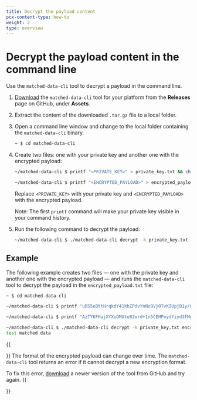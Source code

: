 ```yaml
---
title: Decrypt the payload content
pcx-content-type: how-to
weight: 2
type: overview
---
```


# Decrypt the payload content in the command line

Use the `matched-data-cli` tool to decrypt a payload in the command line.

1. [Download](https://github.com/cloudflare/matched-data-cli/releases) the `matched-data-cli` tool for your platform from the **Releases** page on GitHub, under **Assets**.

1. Extract the content of the downloaded `.tar.gz` file to a local folder.

1. Open a command line window and change to the local folder containing the `matched-data-cli` binary.

   ```sh
   ~ $ cd matched-data-cli
   ```

1. Create two files: one with your private key and another one with the encrypted payload:

   ```sh
   ~/matched-data-cli $ printf "<PRIVATE_KEY>" > private_key.txt && chmod 400 private_key.txt

   ~/matched-data-cli $ printf "<ENCRYPTED_PAYLOAD>" > encrypted_payload.txt
   ```

   Replace `<PRIVATE_KEY>` with your private key and `<ENCRYPTED_PAYLOAD>` with the encrypted payload.

   Note: The first `printf` command will make your private key visible in your command history.

1. Run the following command to decrypt the payload:

   ```sh
   ~/matched-data-cli $ ./matched-data-cli decrypt -k private_key.txt encrypted_payload.txt
   ```

## Example

The following example creates two files — one with the private key and another one with the encrypted payload — and runs the `matched-data-cli` tool to decrypt the payload in the `encrypted_payload.txt` file:

```sh
~ $ cd matched-data-cli

~/matched-data-cli $ printf "uBS5eBttHrqkdY41kbZPdvYnNz8Vj0TvKIUpjB1y/GA=" > private_key.txt && chmod 400 private_key.txt

~/matched-data-cli $ printf "AzTY6FHajXYXuDMUte82wrd+1n5CEHPoydYiyd3FMg5IEQAAAAAAAAA0lOhGXBclw8pWU5jbbYuepSIJN5JohTtZekLliJBlVWk=" > encrypted_payload.txt

~/matched-data-cli $ ./matched-data-cli decrypt -k private_key.txt encrypted_payload.txt
test matched data
```

{{<Aside type="note" header="Encryption formats">}}
The format of the encrypted payload can change over time. The `matched-data-cli` tool returns an error if it cannot decrypt a new encryption format.

To fix this error, [download](https://github.com/cloudflare/matched-data-cli/releases) a newer version of the tool from GitHub and try again.
{{</Aside>}}
